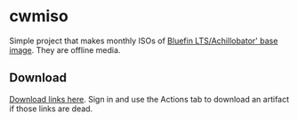 # cwmiso

Simple project that makes monthly ISOs of [Bluefin LTS/Achillobator' base image](https://github.com/centos-workstation/main). They are offline media.

## Download

[Download links here](https://nightly.link/charles8191/cwmiso/workflows/iso/main?preview). Sign in and use the Actions tab to download an artifact if those links are dead.
